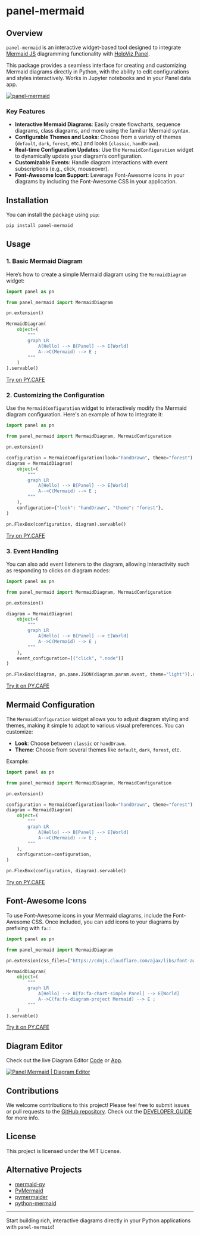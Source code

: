 # panel-mermaid

## Overview

`panel-mermaid` is an interactive widget-based tool designed to integrate [Mermaid JS](https://mermaid.js.org/) diagramming functionality with [HoloViz Panel](https://panel.holoviz.org/).

This package provides a seamless interface for creating and customizing Mermaid diagrams directly in Python, with the ability to edit configurations and styles interactively. Works in Jupyter notebooks and in your Panel data app.

[![panel-mermaid](https://github.com/awesome-panel/panel-mermaid/blob/main/static/panel-mermaid-bootstrap.png?raw=true)](https://py.cafe/awesome.panel.org/panel-mermaid-diagrams)

### Key Features

- **Interactive Mermaid Diagrams**: Easily create flowcharts, sequence diagrams, class diagrams, and more using the familiar Mermaid syntax.
- **Configurable Themes and Looks**: Choose from a variety of themes (`default`, `dark`, `forest`, etc.) and looks (`classic`, `handDrawn`).
- **Real-time Configuration Updates**: Use the `MermaidConfiguration` widget to dynamically update your diagram’s configuration.
- **Customizable Events**: Handle diagram interactions with event subscriptions (e.g., click, mouseover).
- **Font-Awesome Icon Support**: Leverage Font-Awesome icons in your diagrams by including the Font-Awesome CSS in your application.

## Installation

You can install the package using `pip`:

```bash
pip install panel-mermaid
```

## Usage

### 1. Basic Mermaid Diagram

Here’s how to create a simple Mermaid diagram using the `MermaidDiagram` widget:

```python
import panel as pn

from panel_mermaid import MermaidDiagram

pn.extension()

MermaidDiagram(
    object=(
        """
        graph LR
            A[Hello] --> B[Panel] --> E[World]
            A-->C(Mermaid) --> E ;
        """
    )
).servable()
```

[Try on PY.CAFE](https://py.cafe/snippet/panel/v1#c=H4sIAGrhC2cAA41STU_DMAz9K5FPm9RWMARIRSDxJXEACXGAQzehbPVoUJqE1BtU0_47ztoxBpu25NJnP_vZr5nByOYIKajSWU_CSYNayEo40-c79rZsYq8l-lKqXLTEhwbeKPnmZRm4ziT4RWgqZU2nGyLrnE7fCD52-I4jOm9ROH1Y3B_MZFeI-6dVJJzL7A61tgMRxxfiKnsMQzXgNnuxXueDP3xOXXfaEboNUZxtVuVpu0mFfiqHGsPsEIHHj4nyWKKhiv1ZmND3vGb4iFs3mEe1C_4twgylc88KPyEdS11hBJgrujWhL6TkJxxxNRXWhJLa5irHeHqQ9E6SHhdrWdsJQTqDKfrgI6Q9nsRaerLccrYU84wiGBVK5x6ZlP1kSA4rJE5-qpwKSA-PDyIolXlp4FGD7lC9FawTIC-RwlhpvOKu7MG1NSSVQb9FIVDjYcNlipOhL8B8MI_-T7FlxFUd25W4GtZrV-nfPyGhL1qX2cOG3au3q-xae7nx5j2Ltuvh6fE-msSvRxmpd4kueUE13Hm0sJ_fYzaYfwOdqMshuwMAAA)

### 2. Customizing the Configuration

Use the `MermaidConfiguration` widget to interactively modify the Mermaid diagram configuration. Here's an example of how to integrate it:

```python
import panel as pn

from panel_mermaid import MermaidDiagram, MermaidConfiguration

pn.extension()

configuration = MermaidConfiguration(look="handDrawn", theme="forest")
diagram = MermaidDiagram(
    object=(
        """
        graph LR
            A[Hello] --> B[Panel] --> E[World]
            A-->C(Mermaid) --> E ;
        """
    ),
    configuration={"look": "handDrawn", "theme": "forest"},
)

pn.FlexBox(configuration, diagram).servable()
```

[Try on PY.CAFE](https://py.cafe/snippet/panel/v1#c=H4sIAI_jC2cAA41STY_aMBD9K9acQAoRGwgRqahUdrfaQytVe-geCKoMGYhbx04d8yXEf-84H8tSsWLtQ_LGz2_Gb-YIS50ixCDyQhvLCq5QMl6yQiW0V0bndexXjibnImUN8XsNHwRfG557Lb7XaiXWG8Ot0JVCoXzcW1Ql4U7XRZZvKWxy9WZHav1nkkDGVfpg-E4l4DGbYY4UXGmDpU2A1NI6_VmlqaeTKEZLL37j0k4a5FYC1X7FRC4y9u35HHHry-wJpdRz1ut9ZtPZD2dADR5nL9rIdP4fn47uO00J3ZrIPl3P2vXq74UNk2MC7skJxES-eHUC1bvrk_bpJxKpzCR7v0rcT_W-cyHoscaarl-i2fKFxE4XPDD4dyMM6SlbUter1iaGdNxPr-kx8eyhcFNRhQnyovgpcAfxissSPcBU2EflVCG2ZkOR4mAzrdyVg05Fir1t3w9GfkCXJT_ojYX4CFs0bg4gDqgSre2zJsljm8wQ8mCZCZkaJNLs9cTyRYmWDncitRnEd2Hfg1yolxoOavSEYp1RHgfpETGshMQpqZIDNF2WC4XmnQyO2lvUXKIU3OkCnOYn70oVTaLxwI_6QTgMo2g8GIXR-N3qz5LkpF8cqIHXj9_2x7d7e1lB7VCb_q5P_o6jYTgMgv5oMAzubrh327HGgVtutUZdtydr64vCj-S0NHRCcXkractzWd0-eVXXaIxn89M_s1ERecgEAAA)

### 3. Event Handling

You can also add event listeners to the diagram, allowing interactivity such as responding to clicks on diagram nodes:

```python
import panel as pn

from panel_mermaid import MermaidDiagram, MermaidConfiguration

pn.extension()

diagram = MermaidDiagram(
    object=(
        """
        graph LR
            A[Hello] --> B[Panel] --> E[World]
            A-->C(Mermaid) --> E ;
        """
    ),
    event_configuration=[("click", ".node")]
)

pn.FlexBox(diagram, pn.pane.JSON(diagram.param.event, theme="light")).servable()
```

[Try it on PY.CAFE](https://py.cafe/snippet/panel/v1#c=H4sIAOHiC2cAA41SbW_aMBD-K9F9AilENBAiMjFpdJ2qaW_qpPVDgiqTHMSbY2eOoSDEf985L6WtqJgtQZ7z43vunvMBUpUhRMCLUmnjlEyicFjllDKhvdKqaGIPBeqC8cxpiV8b-JGztWaF2-FrJVd8vdHMcFVnKKWHO4OyItzr20jWXHFmr3L0EunQUsvfmJpZi-xKoN5PmMhl7ny5O0Xs-hDfohBq4QwG7515_MMW3YCb-F5pkS1e8enouteW0G-Izrvzqn23-cctSvOQPu9xFvcSSAVP_yTg0iVPkp8J9Emt7pb6_yRwN1e7Xtu4S9561lPv88_v37ooRexvreA6JscCZwkIvs4NZet7FeotWwq0HoILGv9uuCaSNBVNrx5RoknOfgzaWRHP7Es73TpMkJXlL46PEK2YqNAFzLi5kTYvREZvKFLuTa6kvbJXGc9wsB16_sTz6bJge7UxEB1gi9rOEyKfKlHK3ClKeejENCEX0pyLTCOR4qcTw5YVGjp85JnJIboKhi4UXN43cNSgW7RdN5CaiGDFBc4pK3lA78swLlG_oWCpg2XDJUrJbF6A4-LonqmiFZqOvHDoB-MgDKejSRBO36z-lJKc9Mo9vEx7On4-H8_szMsKGoc6-ash-TsNx8HY94eT0di_uuDeZcdaBy651Rl13p68qy8M_kfT0KPjkolLoh3Pqtp9dOup0TOOF8d_ekI_p5AEAAA)

## Mermaid Configuration

The `MermaidConfiguration` widget allows you to adjust diagram styling and themes, making it simple to adapt to various visual preferences. You can customize:

- **Look**: Choose between `classic` or `handDrawn`.
- **Theme**: Choose from several themes like `default`, `dark`, `forest`, etc.

Example:

```python
import panel as pn

from panel_mermaid import MermaidDiagram, MermaidConfiguration

pn.extension()

configuration = MermaidConfiguration(look="handDrawn", theme="forest")
diagram = MermaidDiagram(
    object=(
        """
        graph LR
            A[Hello] --> B[Panel] --> E[World]
            A-->C(Mermaid) --> E ;
        """
    ),
    configuration=configuration,
)

pn.FlexBox(configuration, diagram).servable()
```

[Try on PY.CAFE](https://py.cafe/snippet/panel/v1#c=H4sIAD_iC2cAA41STY_aMBD9K9acQAoRGwgRqahUdrfaQytVe-geCKoMGYhbx04d8yXEf-84H8tSsWLtA7zx83uTNz7CUqcIMYi80MaygiuUjJesUAntldF5XfuVo8m5SFlD_F7DB8HXhudei--1Won1xnArdKVQKB_3FlVJuNN1leVbCptcvdmRWv-ZJJBxlT4YvlMJeMxmmCMVV9pgaRMgtbS2P6s0_XQSxWjpxW9c2kmD3Eqg2q-YyEXGvj2fK259mT2hlHrOer3PbDr74QKowePsRRuZzv_j09F9p2mhWxPZp-uuXa_-vYhhcoGIUSVF2X2VuJ_qfefynDXf3fVLNFu-kOiiBQ8M_t0IQzEpW9JQq8klhpTcn14zQuLZQ-GGXpUJ8qL4KXAH8YrLEj3AVNhH5XQhtmZDleJgM63clYNORYq9bd8PRn5AlyU_6I2F-AhbNG7MEAfUidb2WZPksTUzhDxYZkKmBok0ez2xfFGipcOdSG0G8V3Y9yAX6qWGgxo9oVhn5OMgfUQMKyFxSqqUAT0ey4VC846Do_YWNZcoBXe6AKf5ybvSRWM0HvhRPwiHYRSNB6MwGr_b_VmSkvSLA1zKno_fzse3e3vZQZ1Qa3_Xp3zH0TAcBkF_NBgGdzfSu51Yk8CttNqgrseTtf1F4Uc8LT06obi8ZdrynKvbJ6-aGj3j2fz0DwPoDvWnBAAA)

## Font-Awesome Icons

To use Font-Awesome icons in your Mermaid diagrams, include the Font-Awesome CSS. Once included, you can add icons to your diagrams by prefixing with `fa:`:

```python
import panel as pn

from panel_mermaid import MermaidDiagram

pn.extension(css_files=["https://cdnjs.cloudflare.com/ajax/libs/font-awesome/6.6.0/css/all.min.css"])

MermaidDiagram(
    object=(
        """
        graph LR
            A[Hello] --> B[fa:fa-chart-simple Panel] --> E[World]
            A-->C(fa:fa-diagram-project Mermaid) --> E ;
        """
    )
).servable()
```

[Try it on PY.CAFE](https://py.cafe/snippet/panel/v1#c=H4sIAEnjC2cAA41Sy27bMBD8FYEnG7AoW37BKlKgSQPk0AJFDs1BMgJaWkU0KJIl6RcM_3uXlhXXhQOHvHC5w53h7O5JrgogCeG1VsYFmkkQAbOBlhnu0qi6uXutwdSMF8EJ-LMJv3P2ZljtsVpS2DqQlivZya19LbkAe5dmpHJO2ySK8kIuLc2FWhWlYAZoruqILdk2Enxho1JJF7INWFVDNKET2o-wTMSEoDWXFM8ZmXc91SV5J5MBLrVYQu7uTpFfGTnu9xjBugp-PJ9v_PqWPoEQah6E4dfgPi1ZUrIwr5hxocXPCgh-eQOa_GP6oowo5v-VwNRDp3lZNKJCbZTX0xrVbZ4HX67Lw291qQWzZgsBHYxIjxj4s-IGapDOYoeObcgMGu0P4akfiHM77Tt4vMaQaf2bw4agGGGhR6Dg7lH6uiRxZoU3eucqJf2TnSp4AeG6T-MJjfGxYDu1ciTZkzUY30mSxKhEKfessOS-JTMY9UhecVEYQFD6nnFsYcFhcsMLV5FkMO73CPbvpQmHTfQE_K1CHh_iJxLih-Ueq6IHDzgHjEswHzB4aLhosAjRzNcl5DA_9K6oOBHNhnTaj8ej8XQ6G07G09mH6s8l0Umqd-Sy7Dn9b3-o27pLBY1DLf2gj_7OpqPxKI77k-EoHtxw77ZjJwduudUadd2eqtU3HX-G0-HQccnELdIW51n9PvSOXcMxTueHv1Q0a7t0BAAA)

## Diagram Editor

Check out the live Diagram Editor [Code](https://py.cafe/awesome.panel.org/panel-mermaid-diagram-editor) or [App](https://py.cafe/app/awesome.panel.org/panel-mermaid-diagram-editor).

[![Panel Mermaid | Diagram Editor](https://github.com/awesome-panel/panel-mermaid/blob/main/static/panel-mermaid-editor.gif?raw=true)](https://py.cafe/awesome.panel.org/panel-mermaid-diagram-editor)

## Contributions

We welcome contributions to this project! Please feel free to submit issues or pull requests to the [GitHub repository](https://github.com/awesome-panel/panel-mermaid). Check out the [DEVELOPER_GUIDE](DEVELOPER_GUIDE.md) for more info.

## License

This project is licensed under the MIT License.

## Alternative Projects

- [mermaid-py](https://github.com/ouhammmourachid/mermaid-py)
- [PyMermaid](https://github.com/QuattroMusic/PyMermaid)
- [pymermaider](https://github.com/diceroll123/pymermaider)
- [python-mermaid](https://github.com/Dynnammo/python_mermaid)

---

Start building rich, interactive diagrams directly in your Python applications with `panel-mermaid`!
